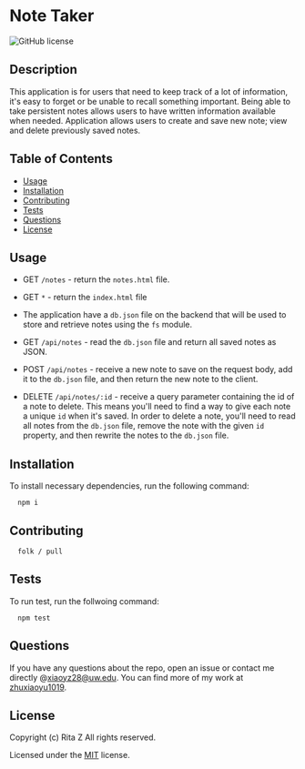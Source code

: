 # Note Taker

![GitHub license](https://img.shields.io/badge/License-MIT-yellowgreen.svg)

## Description

This application is for users that need to keep track of a lot of information, it's easy to forget or be unable to recall something important. Being able to take persistent notes allows users to have written information available when needed. Application allows users to create and save new note; view and delete previously saved notes.

## Table of Contents

- [Usage](#usage)
- [Installation](#installation)
- [Contributing](#contributing)
- [Tests](#tests)
- [Questions](#questions)
- [License](#license)

## Usage

- GET `/notes` - return the `notes.html` file.

- GET `*` - return the `index.html` file

- The application have a `db.json` file on the backend that will be used to store and retrieve notes using the `fs` module.

- GET `/api/notes` - read the `db.json` file and return all saved notes as JSON.

- POST `/api/notes` - receive a new note to save on the request body, add it to the `db.json` file, and then return the new note to the client.

- DELETE `/api/notes/:id` - receive a query parameter containing the id of a note to delete. This means you'll need to find a way to give each note a unique `id` when it's saved. In order to delete a note, you'll need to read all notes from the `db.json` file, remove the note with the given `id` property, and then rewrite the notes to the `db.json` file.

## Installation

To install necessary dependencies, run the following command:

      npm i

## Contributing

      folk / pull

## Tests

To run test, run the follwoing command:

      npm test

## Questions

If you have any questions about the repo, open an issue or contact me directly @[xiaoyz28@uw.edu](xiaoyz28@uw.edu). You can find more of my work at [zhuxiaoyu1019](https://github.com/zhuxiaoyu1019).

## License

Copyright (c) Rita Z All rights reserved.

Licensed under the [MIT](https://choosealicense.com/licenses/mit/) license.
